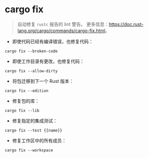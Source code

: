 # cargo fix

> 自动修复 `rustc` 报告的 lint 警告。
> 更多信息：<https://doc.rust-lang.org/cargo/commands/cargo-fix.html>。

- 即使代码已经有编译错误，也修复代码：

`cargo fix --broken-code`

- 即使工作目录有更改，也修复代码：

`cargo fix --allow-dirty`

- 将包迁移到下一个 Rust 版本：

`cargo fix --edition`

- 修复包的库：

`cargo fix --lib`

- 修复指定的集成测试：

`cargo fix --test {{name}}`

- 修复工作区中的所有成员：

`cargo fix --workspace`